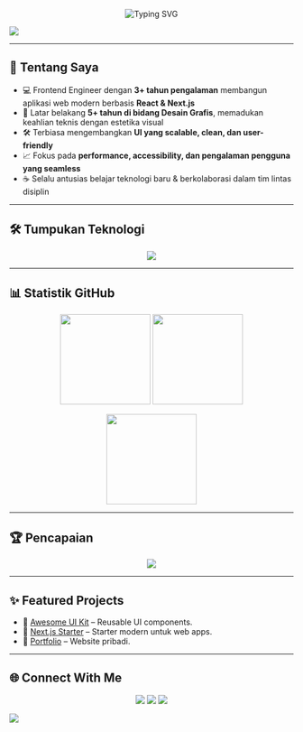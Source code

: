 <!-- Banner Animasi -->
<p align="center">
  <img src="https://readme-typing-svg.herokuapp.com?font=Fira+Code&weight=600&size=28&pause=1000&color=00E5FF&center=true&vCenter=true&width=700&lines=Hi%2C+I'm+Zack!+👋;Frontend+Engineer+%7C+UI+Craftsman;Building+Clean+%26+Modern+Web+Apps" alt="Typing SVG" />
</p>

<!-- Wave Top Gradient -->
<img src="https://capsule-render.vercel.app/api?type=waving&color=0:00E5FF,100:8A2BE2&height=120&section=header" />

---

## 🚀 Tentang Saya
- 💻 Frontend Engineer dengan **3+ tahun pengalaman** membangun aplikasi web modern berbasis **React & Next.js**  
- 🎨 Latar belakang **5+ tahun di bidang Desain Grafis**, memadukan keahlian teknis dengan estetika visual  
- 🛠️ Terbiasa mengembangkan **UI yang scalable, clean, dan user-friendly**  
- 📈 Fokus pada **performance, accessibility, dan pengalaman pengguna yang seamless**  
- ☕ Selalu antusias belajar teknologi baru & berkolaborasi dalam tim lintas disiplin

---

## 🛠️ Tumpukan Teknologi
<p align="center">
  <img src="https://skillicons.dev/icons?i=react,next,tailwind,ts,nodejs,vite,figma,git,github" />
</p>

---

## 📊 Statistik GitHub
<p align="center">
  <!-- GitHub Stats -->
  <img src="https://github-readme-stats-sigma-five.vercel.app/api?username=Admin02-hue&show_icons=true&theme=tokyonight&cache_seconds=1800" height="160" />
  
  <!-- Streak Stats -->
  <img src="https://streak-stats.demolab.com?user=Admin02-hue&theme=tokyonight" height="160" />
</p>

<p align="center">
  <!-- Top Languages -->
  <img src="https://github-readme-stats-sigma-five.vercel.app/api/top-langs/?username=Admin02-hue&layout=compact&theme=tokyonight&cache_seconds=1800" height="160" />
</p>

---

## 🏆 Pencapaian
<p align="center">
  <img src="https://github-profile-trophy.vercel.app/?username=Admin02-hue&theme=onedark&margin-w=10&margin-h=10&column=7" />
</p>

---

## ✨ Featured Projects
- 🔗 [Awesome UI Kit](https://github.com/Admin02-hue/awesome-ui-kit) – Reusable UI components.
- 🔗 [Next.js Starter](https://github.com/Admin02-hue/nextjs-starter) – Starter modern untuk web apps.
- 🔗 [Portfolio](https://github.com/Admin02-hue/portfolio) – Website pribadi.

---

## 🌐 Connect With Me
<p align="center">
  <a href="https://linkedin.com/in/yourusername"><img src="https://img.shields.io/badge/-LinkedIn-0A66C2?logo=linkedin&logoColor=white&style=for-the-badge"></a>
  <a href="https://twitter.com/yourusername"><img src="https://img.shields.io/badge/-Twitter-1DA1F2?logo=twitter&logoColor=white&style=for-the-badge"></a>
  <a href="https://yourportfolio.com"><img src="https://img.shields.io/badge/-Portfolio-000?logo=vercel&logoColor=white&style=for-the-badge"></a>
</p>

<!-- Wave Footer Gradient -->
<img src="https://capsule-render.vercel.app/api?type=waving&color=0:00E5FF,100:8A2BE2&height=120&section=footer" />

